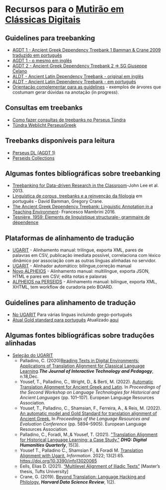 # Recursos para o [Mutirão em Clássicas Digitais](https://github.com/ProjetosAbertosClassicasDigitais/mutirao-classicas-digitais/blob/main/index.md)
## Guidelines para treebanking 
*  [AGDT 1 - Ancient Greek Dependency Treebank 1 Bamman & Crane 2009 traduzido em português](https://drive.google.com/file/d/0BzWgyyc96J7LTWJEUzFibWx6MEE/view?usp=sharing&resourcekey=0-swJM3GDBRRfQoIETnwat_w)
*  [AGDT 1 - o mesmo em inglês](https://drive.google.com/file/d/1NqFUHRN13hC1CCzGfk-damJ-Sb_C7RDr/view?usp=sharing)
*  [AGDT 2 - Ancient Greek Dependency Treebank 2 => SG Giuseppe Celano](https://github.com/PerseusDL/treebank_data/blob/master/AGDT2/guidelines/Greek_guidelines.md)
*  [ALDT - Ancient Latin Dependency Treebank - original em inglês](https://drive.google.com/file/d/1jDzC_sNkLmH8dGt_LB5PZpRJxLSDM2Ot/view?usp=sharing)
*  [ALDT - Ancient Latin Dependency Treebank - em português](https://drive.google.com/file/d/1Fpuwy6I2ow1xBjiLSLRsN_4zVJdDcids/view?usp=sharing)
* [Orientação complementar para as guidelines](https://github.com/aniseferreira/LetrasClassicasDigitais/blob/master/exemplos-anotacao-arvores.md) - exemplos de árvores que costumam gerar dúvidas na anotação (in progress).

## Consultas em treebanks
*  [Como fazer consultas de treebanks no Perseus Tündra ](https://docs.google.com/document/d/19WPl8VhEv7o1N2QR5WwPER3wJmjiDnEDVeTu15H8A4M/edit?usp=sharing)
*  [Tündra Weblicht PerseusGreek](https://weblicht.sfs.uni-tuebingen.de/Tundra/PerseusGreek/)

## Treebanks disponíveis para leitura

* [Perseus DL (AGDT 1)](https://perseusdl.github.io/treebank_data/)
* [Perseids Collections](https://github.com/perseids-publications)

## Algumas fontes bibliográficas sobre treebanking

* [Treebanking for Data-driven Research in the Classroom](https://drive.google.com/file/d/13ZJZaQE6t_jfwzglRFkxq5fVJsDLKSWI/view?usp=sharing)-John Lee et al. 2013. 
* [Linguística de corpus, treebanks e a reinvenção da filologia](https://drive.google.com/file/d/11AAnGBwGTZi5Rhb2kh9lYxF_g-MmzBs0/view?usp=sharing) em português - David Bamman, Gregory Crane.
* [The Ancient Greek Dependency Treebank: Linguistic Annotation in a Teaching Environment](https://drive.google.com/file/d/1Is197ZNyizFYdu_dgEjkx4RNYC3q5Eza/view?usp=sharing)- Francesco Mambrini 2016.
* [Tesnière, 1959: Élements de linguistique structurale- grammaire de dépendence](https://drive.google.com/file/d/1Pdt-ctu6xEhdmovEk_64MXLhMPhGhBIi/view?usp=sharing)

## Plataformas de alinhamento de tradução 

* [UGARIT](http://ugarit-aligner.com/) - Alinhamento manual: trilíngue, exporta XML, pares de palavras em CSV, publicação imediata possível, correlaciona com léxico dinâmico por associação com as outras línguas alinhadas no servidor. 
* [UGARIT](https://ugarit.ialigner.com/) - Alinhador automático: bilíngue,correção manual
* [Novo ALPHEIOS](https://alignment.alpheios.net/) - Alinhamento manual: multilíngue, exporta JSON, HTML e pares em CSV; edita notas e palavras
* [ALPHEIOS na PERSEIDS](https://www.perseids.org/perseids-platform) - Alinhamento manual: bilíngue, exporta XML, XHTML, tem workflow de curadoria pelo BOARD. 

## Guidelines para alinhamento de tradução

* [No UGARIT](https://ugarit.ialigner.com/guidelines.php) Para várias línguas incluindo grego-português
* [Atual Gold standard para português](https://github.com/UgaritAlignment/Alignment-Gold-Standards/blob/main/grc-por/Convencoes-de-alinhamento-Grego-Portugues.pages.pdf) Atualizado [aqui](https://github.com/aniseferreira/LetrasClassicasDigitais/edit/master/alignment_conventions_portuguese.md)

## Algumas fontes bibliográficas sobre traduções alinhadas

* [Seleção do UGARIT](https://ugarit.ialigner.com/bib.php)
  - Palladino, C. (2020)[Reading Texts in Digital Environments: Applications of Translation Alignment for Classical Language Learning](https://jitp.commons.gc.cuny.edu/reading-texts-in-digital-environments-applications-of-translation-alignment-for-classical-language-learning/)._**The Journal of Interactive Technology and Pedagogy**_, n.18,Dec.
  - Yousef, T., Palladino, C., Wright, D., & Berti, M. (2022). [Automatic Translation Alignment for Ancient Greek and Latin](http://www.lrec-conf.org/proceedings/lrec2022/workshops/LT4HALA/pdf/2022.lt4hala2022-1.14.pdf). In _Proceedings of the Second Workshop on Language Technologies for Historical and Ancient Languages_ (pp. 101–107). European Language Resources Association.
  - Yousef, T., Palladino, C., Shamsian, F., Ferreira, A., & Reis, M. (2022). [An automatic model and Gold Standard for translation alignment of Ancient Greek.](http://www.lrec-conf.org/proceedings/lrec2022/pdf/2022.lrec-1.634.pdf) In _Proceedings of the Language Resources and Evaluation Conference_ (pp. 5894–5905). European Language Resources Association.
  - Palladino, C., Foradi, M.,& Yousef, T. (2021). ["Translation Alignment for Historical Language Learning: a Case Study."](http://digitalhumanities.org/dhq/vol/15/3/000563/000563.html) _**DHQ: Digital Humanities Quarterly**_, 15(3).
  - Yousef T., Palladino C., Shamsian F., & Foradi M. [Translation Alignment with Ugarit.](https://www.mdpi.com/2078-2489/13/2/65/pdf?version=1644549376) _Information_. 2022; 13(2):65. https://doi.org/10.3390/info13020065
  - Eells, Elias D. (2021). [“Multilevel Alignment of Iliadic Texts”](https://www.proquest.com/openview/b492730369975b12b6adcde592d63f28/1?pq-origsite=gscholar&cbl=18750&diss=y) [Master’s thesis, Tufts University]
  - Crane, G. (2019). [Beyond Translation: Language Hacking and Philology.](https://pdfs.semanticscholar.org/70a5/4d5cd9e04628014dfaaab835f3ed8dc1629d.pdf?_ga=2.202622228.420749001.1635720228-1968395570.1622936487) _**Harvard Data Science Review**_, 1(2).

